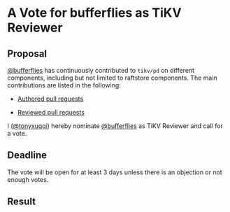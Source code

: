 # A Vote for bufferflies as TiKV Reviewer

## Proposal

[@bufferflies](https://github.com/bufferflies) has continuously contributed to `tikv/pd` on different components, including but not limited to raftstore components. The main contributions are listed in the following:

* [Authored pull requests](https://github.com/tikv/tikv/pulls?q=is%3Apr+author%3Abufferflies)

* [Reviewed pull requests](https://github.com/tikv/tikv/pulls?q=is%3Apr+reviewed-by%3Abufferflies)

I ([@tonyxuqqi](https://github.com/tonyxuqqi)) hereby nominate [@bufferflies](https://github.com/bufferflies) as TiKV Reviewer and call for a vote.

## Deadline

The vote will be open for at least 3 days unless there is an objection or not enough votes.

## Result
